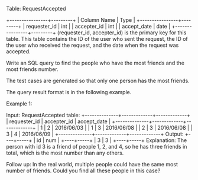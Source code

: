  Table: RequestAccepted
 
 
 +----------------+---------+
 | Column Name    | Type    |
 +----------------+---------+
 | requester_id   | int     |
 | accepter_id    | int     |
 | accept_date    | date    |
 +----------------+---------+
 (requester_id, accepter_id) is the primary key for this table.
 This table contains the ID of the user who sent the request, the ID of the
 user who received the request, and the date when the request was
 accepted.
 
 
 
 
 Write an SQL query to find the people who have the most friends and the most
 friends number.
 
 The test cases are generated so that only one person has the most friends.
 
 The query result format is in the following example.
 
 
 Example 1:
 
 
 Input: 
 RequestAccepted table:
 +--------------+-------------+-------------+
 | requester_id | accepter_id | accept_date |
 +--------------+-------------+-------------+
 | 1            | 2           | 2016/06/03  |
 | 1            | 3           | 2016/06/08  |
 | 2            | 3           | 2016/06/08  |
 | 3            | 4           | 2016/06/09  |
 +--------------+-------------+-------------+
 Output: 
 +----+-----+
 | id | num |
 +----+-----+
 | 3  | 3   |
 +----+-----+
 Explanation: 
 The person with id 3 is a friend of people 1, 2, and 4, so he has three
 friends in total, which is the most number than any others.
 
 
 
 Follow up: In the real world, multiple people could have the same most
 number of friends. Could you find all these people in this case?
 


